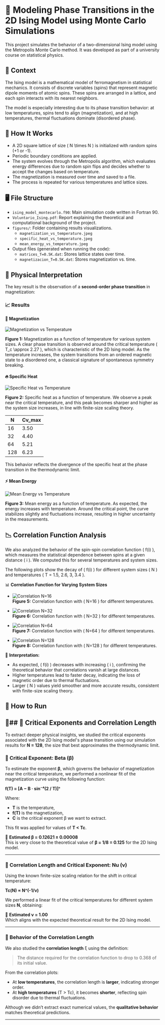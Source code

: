 # 🧊 Modeling Phase Transitions in the 2D Ising Model using Monte Carlo Simulations

This project simulates the behavior of a two-dimensional Ising model using the Metropolis Monte Carlo method. It was developed as part of a university course on statistical physics.

## 🧠 Context

The Ising model is a mathematical model of ferromagnetism in statistical mechanics. It consists of discrete variables (spins) that represent magnetic dipole moments of atomic spins. These spins are arranged in a lattice, and each spin interacts with its nearest neighbors.

The model is especially interesting due to its phase transition behavior: at low temperatures, spins tend to align (magnetization), and at high temperatures, thermal fluctuations dominate (disordered phase).

## 🧮 How It Works

- A 2D square lattice of size \( N \times N \) is initialized with random spins (+1 or -1).
- Periodic boundary conditions are applied.
- The system evolves through the Metropolis algorithm, which evaluates energy differences due to random spin flips and decides whether to accept the changes based on temperature.
- The magnetization is measured over time and saved to a file.
- The process is repeated for various temperatures and lattice sizes.

## 🖥️ File Structure

- `ising_model_montecarlo.f90`: Main simulation code written in Fortran 90.
- `Voluntario_Ising.pdf`: Report explaining the theoretical and computational background of the project.
- `figures/`: Folder containing results visualizations.
  - `magnetization_vs_temperature.jpeg`
  - `specific_heat_vs_temperature.jpeg`
  - `mean_energy_vs_temperature.jpeg`
- Output files (generated when running the code):  
  - `matrices_T=0.5K.dat`: Stores lattice states over time.  
  - `magnetizacion_T=0.5K.dat`: Stores magnetization vs. time.

## 🔬 Physical Interpretation

The key result is the observation of a **second-order phase transition** in magnetization:

### 📈 Results

#### 🧲 Magnetization

![Magnetization vs Temperature](./figures/magnetization_vs_temperature.jpeg)

**Figure 1:** Magnetization as a function of temperature for various system sizes. A clear phase transition is observed around the critical temperature \( T_c \approx 2.27 \), which is characteristic of the 2D Ising model. As the temperature increases, the system transitions from an ordered magnetic state to a disordered one, a classical signature of spontaneous symmetry breaking.

#### 🔥 Specific Heat

![Specific Heat vs Temperature](./figures/specific_heat_vs_temperature.jpeg)

**Figure 2:** Specific heat as a function of temperature. We observe a peak near the critical temperature, and this peak becomes sharper and higher as the system size increases, in line with finite-size scaling theory.

| N   | Cv_max |
|-----|--------|
| 16  | 3.50   |
| 32  | 4.40   |
| 64  | 5.21   |
| 128 | 6.23   |

This behavior reflects the divergence of the specific heat at the phase transition in the thermodynamic limit.

#### ⚡ Mean Energy

![Mean Energy vs Temperature](./figures/mean_energy_vs_temperature.jpeg)

**Figure 3:** Mean energy as a function of temperature. As expected, the energy increases with temperature. Around the critical point, the curve stabilizes slightly and fluctuations increase, resulting in higher uncertainty in the measurements.

## 📉 Correlation Function Analysis

We also analyzed the behavior of the spin-spin correlation function \( f(i) \), which measures the statistical dependence between spins at a given distance \( i \). We computed this for several temperatures and system sizes.

The following plots show the decay of \( f(i) \) for different system sizes \( N \) and temperatures \( T = 1.5, 2.6, 3, 3.4 \).

📊 **Correlation Function for Varying System Sizes**

- ![Correlation N=16](./figures/correlation_N16.jpeg)  
  **Figure 5:** Correlation function with \( N=16 \) for different temperatures.

- ![Correlation N=32](./figures/correlation_N32.jpeg)  
  **Figure 6:** Correlation function with \( N=32 \) for different temperatures.

- ![Correlation N=64](./figures/correlation_N64.jpeg)  
  **Figure 7:** Correlation function with \( N=64 \) for different temperatures.

- ![Correlation N=128](./figures/correlation_N128.jpeg)  
  **Figure 8:** Correlation function with \( N=128 \) for different temperatures.

📌 **Interpretation:**

- As expected, \( f(i) \) decreases with increasing \( i \), confirming the theoretical behavior that correlations vanish at large distances.
- Higher temperatures lead to faster decay, indicating the loss of magnetic order due to thermal fluctuations.
- Larger \( N \) values yield smoother and more accurate results, consistent with finite-size scaling theory.
## 🚀 How to Run

## 📐## 📐 Critical Exponents and Correlation Length

To extract deeper physical insights, we studied the critical exponents associated with the 2D Ising model's phase transition using our simulation results for **N = 128**, the size that best approximates the thermodynamic limit.

### 🔢 Critical Exponent: Beta (β)

To estimate the exponent **β**, which governs the behavior of magnetization near the critical temperature, we performed a nonlinear fit of the magnetization curve using the following function:

**f(T) = [A − B · sin⁻⁴(2 / T)]ᶜ**

Where:
- **T** is the temperature,
- **f(T)** is the magnetization,
- **C** is the critical exponent β we want to extract.

This fit was applied for values of **T < Tc**.

📌 **Estimated β = 0.12621 ± 0.00008**  
This is very close to the theoretical value of **β = 1/8 = 0.125** for the 2D Ising model.

---

### 🧭 Correlation Length and Critical Exponent: Nu (ν)

Using the known finite-size scaling relation for the shift in critical temperature:

**Tc(N) ∝ N^(-1/ν)**

We performed a linear fit of the critical temperatures for different system sizes **N**, obtaining:

📌 **Estimated ν = 1.00**  
Which aligns with the expected theoretical result for the 2D Ising model.

---

### 🧲 Behavior of the Correlation Length

We also studied the **correlation length** ξ using the definition:  
> The distance required for the correlation function to drop to 0.368 of its initial value.

From the correlation plots:

- At **low temperatures**, the correlation length is **larger**, indicating stronger order.
- At **high temperatures** (T > Tc), it becomes **shorter**, reflecting spin disorder due to thermal fluctuations.

Although we didn’t extract exact numerical values, the **qualitative behavior** matches theoretical predictions.

---
